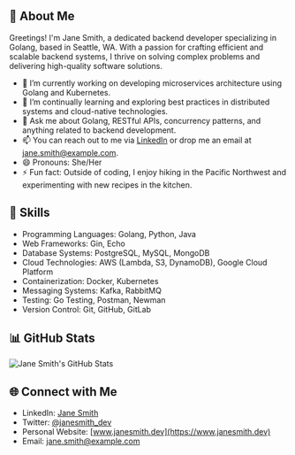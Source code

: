 ## 👋 About Me

Greetings! I'm Jane Smith, a dedicated backend developer specializing in Golang, based in Seattle, WA. With a passion for crafting efficient and scalable backend systems, I thrive on solving complex problems and delivering high-quality software solutions.

- 🔭 I’m currently working on developing microservices architecture using Golang and Kubernetes.
- 🌱 I’m continually learning and exploring best practices in distributed systems and cloud-native technologies.
- 💬 Ask me about Golang, RESTful APIs, concurrency patterns, and anything related to backend development.
- 📫 You can reach out to me via [LinkedIn](https://www.linkedin.com/in/janesmith) or drop me an email at jane.smith@example.com.
- 😄 Pronouns: She/Her
- ⚡ Fun fact: Outside of coding, I enjoy hiking in the Pacific Northwest and experimenting with new recipes in the kitchen.

## 🚀 Skills

- Programming Languages: Golang, Python, Java
- Web Frameworks: Gin, Echo
- Database Systems: PostgreSQL, MySQL, MongoDB
- Cloud Technologies: AWS (Lambda, S3, DynamoDB), Google Cloud Platform
- Containerization: Docker, Kubernetes
- Messaging Systems: Kafka, RabbitMQ
- Testing: Go Testing, Postman, Newman
- Version Control: Git, GitHub, GitLab

## 📊 GitHub Stats

![Jane Smith's GitHub Stats](https://github-readme-stats.vercel.app/api?username=janesmith&show_icons=true&theme=radical)

## 🌐 Connect with Me

- LinkedIn: [Jane Smith](https://www.linkedin.com/in/janesmith)
- Twitter: [@janesmith_dev](https://twitter.com/janesmith_dev)
- Personal Website: [www.janesmith.dev](https://www.janesmith.dev)
- Email: jane.smith@example.com
